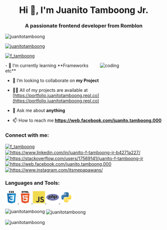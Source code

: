 <h1 align="center">Hi 👋, I'm Juanito Tamboong Jr.</h1>
<h3 align="center">A passionate frontend developer from Romblon</h3>


<p align="left"> <img src="https://komarev.com/ghpvc/?username=juanitotamboong&label=Profile%20views&color=0e75b6&style=flat" alt="juanitotamboong" /> </p>

<p align="left"> <a href="https://github.com/ryo-ma/github-profile-trophy"><img src="https://github-profile-trophy.vercel.app/?username=juanitotamboong" alt="juanitotamboong" /></a> </p>

<p align="left"> <a href="https://twitter.com/f_tamboong" target="blank"><img src="https://img.shields.io/twitter/follow/f_tamboong?logo=twitter&style=for-the-badge" alt="f_tamboong" /></a> </p>
 <img align="right" src="https://media3.giphy.com/media/HvekzBaREHxlEwvlOS/giphy.webp?cid=ecf05e4766bzzki98h3canos7mrd2b0tefkd5v4e1t66cchz&rid=giphy.webp&ct=s" width="200px" alt="coding">
- 🌱 I’m currently learning **Frameworks etc**

- 👯 I’m looking to collaborate on **my Project**

- 👨‍💻 All of my projects are available at [https://portfolio.juanitotamboong.repl.co](https://portfolio.juanitotamboong.repl.co)

- 💬 Ask me about **anything**

- 📫 How to reach me **https://web.facebook.com/juanito.tamboong.000**

<h3 align="left">Connect with me:</h3>
<p align="left">
<a href="https://twitter.com/f_tamboong" target="blank"><img align="center" src="https://raw.githubusercontent.com/rahuldkjain/github-profile-readme-generator/master/src/images/icons/Social/twitter.svg" alt="f_tamboong" height="30" width="40" /></a>
<a href="https://linkedin.com/in/https://www.linkedin.com/in/juanito-f-tamboong-jr-b4271a227/" target="blank"><img align="center" src="https://raw.githubusercontent.com/rahuldkjain/github-profile-readme-generator/master/src/images/icons/Social/linked-in-alt.svg" alt="https://www.linkedin.com/in/juanito-f-tamboong-jr-b4271a227/" height="30" width="40" /></a>
<a href="https://stackoverflow.com/users/https://stackoverflow.com/users/17569141/juanito-f-tamboong-jr" target="blank"><img align="center" src="https://raw.githubusercontent.com/rahuldkjain/github-profile-readme-generator/master/src/images/icons/Social/stack-overflow.svg" alt="https://stackoverflow.com/users/17569141/juanito-f-tamboong-jr" height="30" width="40" /></a>
<a href="https://fb.com/https://web.facebook.com/juanito.tamboong.000" target="blank"><img align="center" src="https://raw.githubusercontent.com/rahuldkjain/github-profile-readme-generator/master/src/images/icons/Social/facebook.svg" alt="https://web.facebook.com/juanito.tamboong.000" height="30" width="40" /></a>
<a href="https://instagram.com/https://www.instagram.com/itsmepapawans/" target="blank"><img align="center" src="https://raw.githubusercontent.com/rahuldkjain/github-profile-readme-generator/master/src/images/icons/Social/instagram.svg" alt="https://www.instagram.com/itsmepapawans/" height="30" width="40" /></a>
</p>

<h3 align="left">Languages and Tools:</h3>
<p align="left"> <a href="https://www.w3schools.com/css/" target="_blank" rel="noreferrer"> <img src="https://raw.githubusercontent.com/devicons/devicon/master/icons/css3/css3-original-wordmark.svg" alt="css3" width="40" height="40"/> </a> <a href="https://www.w3.org/html/" target="_blank" rel="noreferrer"> <img src="https://raw.githubusercontent.com/devicons/devicon/master/icons/html5/html5-original-wordmark.svg" alt="html5" width="40" height="40"/> </a> <a href="https://developer.mozilla.org/en-US/docs/Web/JavaScript" target="_blank" rel="noreferrer"> <img src="https://raw.githubusercontent.com/devicons/devicon/master/icons/javascript/javascript-original.svg" alt="javascript" width="40" height="40"/> </a> <a href="https://www.php.net" target="_blank" rel="noreferrer"> <img src="https://raw.githubusercontent.com/devicons/devicon/master/icons/php/php-original.svg" alt="php" width="40" height="40"/> </a> <a href="https://www.python.org" target="_blank" rel="noreferrer"> <img src="https://raw.githubusercontent.com/devicons/devicon/master/icons/python/python-original.svg" alt="python" width="40" height="40"/> </a> </p>

<p><img align="left" src="https://github-readme-stats.vercel.app/api/top-langs?username=juanitotamboong&show_icons=true&locale=en&layout=compact" alt="juanitotamboong" /></p>

<p>&nbsp;<img align="center" src="https://github-readme-stats.vercel.app/api?username=juanitotamboong&show_icons=true&locale=en" alt="juanitotamboong" /></p>

<p><img align="center" src="https://github-readme-streak-stats.herokuapp.com/?user=juanitotamboong&" alt="juanitotamboong" /></p>
